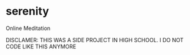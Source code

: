 # serenity
Online Meditation

DISCLAMER: THIS WAS A SIDE PROJECT IN HIGH SCHOOL. I DO NOT CODE LIKE THIS ANYMORE
